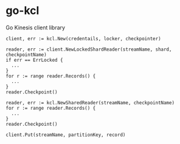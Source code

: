# go-kcl
Go Kinesis client library

    client, err := kcl.New(credentails, locker, checkpointer)
    
    reader, err := client.NewLockedShardReader(streamName, shard, checkpointName)
    if err == ErrLocked {
      ...
    }
    for r := range reader.Records() {
      ...
    }
    reader.Checkpoint()
    
    reader, err := kcl.NewSharedReader(streamName, checkpointName)
    for r := range reader.Records() {
      ...
    }
    reader.Checkpoint()
    
    client.Put(streamName, partitionKey, record)

